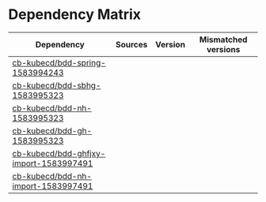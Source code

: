 # Dependency Matrix

Dependency | Sources | Version | Mismatched versions
---------- | ------- | ------- | -------------------
[cb-kubecd/bdd-spring-1583994243](https://github.com/cb-kubecd/bdd-spring-1583994243.git) |  | []() | 
[cb-kubecd/bdd-sbhg-1583995323](https://github.com/cb-kubecd/bdd-sbhg-1583995323.git) |  | []() | 
[cb-kubecd/bdd-nh-1583995323](https://github.com/cb-kubecd/bdd-nh-1583995323.git) |  | []() | 
[cb-kubecd/bdd-gh-1583995323](https://github.com/cb-kubecd/bdd-gh-1583995323.git) |  | []() | 
[cb-kubecd/bdd-ghfjxy-import-1583997491](https://github.com/cb-kubecd/bdd-ghfjxy-import-1583997491.git) |  | []() | 
[cb-kubecd/bdd-nh-import-1583997491](https://github.com/cb-kubecd/bdd-nh-import-1583997491.git) |  | []() | 
